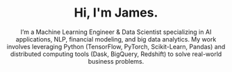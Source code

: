 <div align="center">
  
# Hi, I'm James.

I’m a Machine Learning Engineer & Data Scientist specializing in AI applications, NLP, financial modeling, and big data analytics. My work involves leveraging Python (TensorFlow, PyTorch, Scikit-Learn, Pandas) and distributed computing tools (Dask, BigQuery, Redshift) to solve real-world business problems.
<br>


</div><div align="center">
  
  
